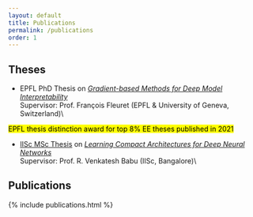 ```yaml
---
layout: default
title: Publications
permalink: /publications
order: 1
---
```


## Theses

- EPFL PhD Thesis on [*Gradient-based Methods for Deep Model Interpretability*](https://infoscience.epfl.ch/record/289640) \
Supervisor: Prof. François Fleuret (EPFL & University of Geneva, Switzerland)\
<!-- Prof. Pascal Frossard (EPFL) \ -->
<!--Committee Members: Been Kim (Google), Ludovic Denoyer (FAIR), Alexander Alahi (EPFL) \-->
<mark>EPFL thesis distinction award for top 8% EE theses published in 2021</mark>


- [IISc MSc Thesis](https://etd.iisc.ac.in/handle/2005/3581) on [*Learning Compact Architectures for Deep Neural Networks*](pdfs/thesis.pdf)\
Supervisor: Prof. R. Venkatesh Babu (IISc, Bangalore)\
<!--Committee Member: Chiranjib Bhattacharya (IISc)-->

## Publications

{% include publications.html %}